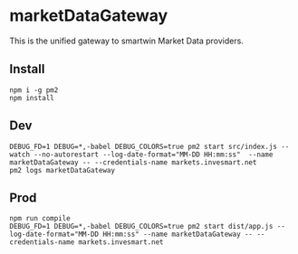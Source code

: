 # marketDataGateway
This is the unified gateway to smartwin Market Data providers.
## Install
```
npm i -g pm2
npm install
```

## Dev
```
DEBUG_FD=1 DEBUG=*,-babel DEBUG_COLORS=true pm2 start src/index.js --watch --no-autorestart --log-date-format="MM-DD HH:mm:ss"  --name marketDataGateway -- --credentials-name markets.invesmart.net
pm2 logs marketDataGateway
```

## Prod
```
npm run compile
DEBUG_FD=1 DEBUG=*,-babel DEBUG_COLORS=true pm2 start dist/app.js --log-date-format="MM-DD HH:mm:ss" --name marketDataGateway -- --credentials-name markets.invesmart.net
```

